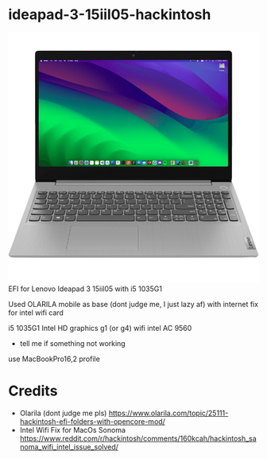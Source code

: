 # ideapad-3-15iil05-hackintosh
![alt text](https://github.com/ho1yspirt/ideapad-3-15iil05-hackintosh/blob/main/preview.png?raw=true)
EFI for Lenovo Ideapad 3 15iil05 with i5 1035G1

Used OLARILA mobile as base (dont judge me, I just lazy af) with internet fix for intel wifi card

i5 1035G1
Intel HD graphics g1 (or g4)
wifi intel AC 9560

- tell me if something not working

use  MacBookPro16,2 profile

# Credits
- Olarila (dont judge me pls) https://www.olarila.com/topic/25111-hackintosh-efi-folders-with-opencore-mod/
- Intel Wifi Fix for MacOs Sonoma https://www.reddit.com/r/hackintosh/comments/160kcah/hackintosh_sanoma_wifi_intel_issue_solved/
